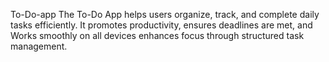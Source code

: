 
To-Do-app
The To-Do App helps users organize, track, and complete daily tasks efficiently. It promotes productivity, ensures deadlines are met, and  Works smoothly on all devices  enhances focus through structured task management.
